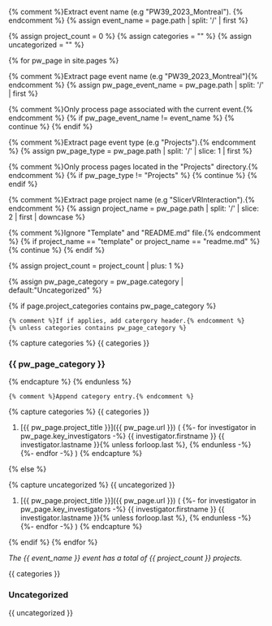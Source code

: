 <!-- Begin _includes/projects.md -->

{% comment %}Extract event name (e.g "PW39_2023_Montreal"). {% endcomment %}
{% assign event_name = page.path | split: '/' | first %}

{% assign project_count = 0 %}
{% assign categories = "" %}
{% assign uncategorized = "" %}

{% for pw_page in site.pages %}

  {% comment %}Extract page event name (e.g "PW39_2023_Montreal"){% endcomment %}
  {% assign pw_page_event_name = pw_page.path | split: '/' | first %}

  {% comment %}Only process page associated with the current event.{% endcomment %}
  {% if pw_page_event_name != event_name %}
    {% continue %}
  {% endif %}

  {% comment %}Extract page event type (e.g "Projects").{% endcomment %}
  {% assign pw_page_type = pw_page.path | split: '/' | slice: 1 | first %}

  {% comment %}Only process pages located in the "Projects" directory.{% endcomment %}
  {% if pw_page_type != "Projects" %}
    {% continue %}
  {% endif %}

  {% comment %}Extract page project name (e.g "SlicerVRInteraction").{% endcomment %}
  {% assign project_name = pw_page.path | split: '/' | slice: 2 | first | downcase %}

  {% comment %}Ignore "Template" and "README.md" file.{% endcomment %}
  {% if project_name == "template" or project_name == "readme.md" %}
    {% continue %}
  {% endif %}

  {% assign project_count = project_count | plus: 1 %}

  {% assign pw_page_category = pw_page.category | default:"Uncategorized" %}

  {% if page.project_categories contains pw_page_category %}

    {% comment %}If if applies, add catergory header.{% endcomment %}
    {% unless categories contains pw_page_category %}
{% capture categories %}
{{ categories }}
### {{ pw_page_category }}
{% endcapture %}
      {% endunless %}

    {% comment %}Append category entry.{% endcomment %}
{% capture categories %}
{{ categories }}
1. [{{ pw_page.project_title }}]({{ pw_page.url }}) (
{%- for investigator in pw_page.key_investigators -%}
    {{ investigator.firstname }} {{ investigator.lastname }}{% unless forloop.last %}, {% endunless -%}
{%- endfor -%}
)
{% endcapture %}

  {% else %}

{% capture uncategorized %}
{{ uncategorized }}
1. [{{ pw_page.project_title }}]({{ pw_page.url }}) (
{%- for investigator in pw_page.key_investigators -%}
    {{ investigator.firstname }} {{ investigator.lastname }}{% unless forloop.last %}, {% endunless -%}
{%- endfor -%}
)
{% endcapture %}

  {% endif %}
{% endfor %}

_The {{ event_name }} event has a total of {{ project_count }} projects._

{{ categories }}

### Uncategorized

{{ uncategorized }}

<!-- End _includes/projects.md -->
